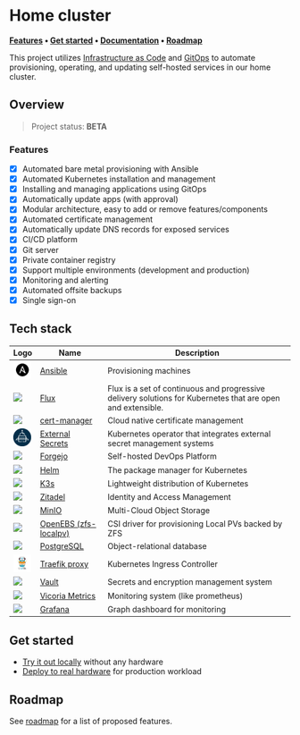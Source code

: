 # Home cluster

**[Features](#features) • [Get started](#get-started) • [Documentation](./docs/) • [Roadmap](./docs/references/roadmap.md)**

This project utilizes [Infrastructure as Code](https://en.wikipedia.org/wiki/Infrastructure_as_code) and
[GitOps](https://www.weave.works/technologies/gitops/) to automate provisioning, operating, and updating self-hosted
services in our home cluster.

## Overview

> Project status: **BETA**

### Features

- [x] Automated bare metal provisioning with Ansible
- [x] Automated Kubernetes installation and management
- [x] Installing and managing applications using GitOps
- [x] Automatically update apps (with approval)
- [x] Modular architecture, easy to add or remove features/components
- [x] Automated certificate management
- [x] Automatically update DNS records for exposed services
- [x] CI/CD platform
- [x] Git server
- [x] Private container registry
- [x] Support multiple environments (development and production)
- [x] Monitoring and alerting
- [x] Automated offsite backups
- [x] Single sign-on

## Tech stack

<!-- markdownlint-disable MD033 -->
<!-- markdownlint-disable MD045 -->

| Logo                                                                                                                                    | Name                                                 | Description                                                                                                 |
| --------------------------------------------------------------------------------------------------------------------------------------- | ---------------------------------------------------- | ----------------------------------------------------------------------------------------------------------- |
| <img width="32" src="https://raw.githubusercontent.com/ansible/logos/refs/heads/main/community-marks/Ansible-Community-Mark-Black.svg"> | [Ansible](https://docs.ansible.com/)                 | Provisioning machines                                                                                       |
| <img width="32" src="https://fluxcd.io/favicons/favicon-32x32.png">                                                                     | [Flux](https://fluxcd.io/)                           | Flux is a set of continuous and progressive delivery solutions for Kubernetes that are open and extensible. |
| <img width="32" src="https://raw.githubusercontent.com/jetstack/cert-manager/master/logo/logo.png">                                     | [cert-manager](https://cert-manager.io)              | Cloud native certificate management                                                                         |
| <img width="32" src="https://raw.githubusercontent.com/external-secrets/external-secrets/main/assets/eso-round-logo.svg">               | [External Secrets](https://external-secrets.io/main) | Kubernetes operator that integrates external secret management systems                                      |
| <img width="32" src="https://forgejo.org/favicon.svg">                                                                                  | [Forgejo](https://forgejo.org/)                      | Self-hosted DevOps Platform                                                                                 |
| <img width="32" src="https://helm.sh/img/helm.svg">                                                                                     | [Helm](https://helm.sh)                              | The package manager for Kubernetes                                                                          |
| <img width="32" src="https://avatars.githubusercontent.com/u/49319725?s=32">                                                            | [K3s](https://k3s.io)                                | Lightweight distribution of Kubernetes                                                                      |
| <img height="32" src="https://zitadel.com/icons/favicon-32x32.png">                                                                     | [Zitadel](https://zitadel.com/)                      | Identity and Access Management                                                                              |
| <img width="32" src="https://min.io/resources/img/logo/MINIO_Bird.png">                                                                 | [MinIO](https://min.io/)                             | Multi-Cloud Object Storage                                                                                  |
| <img width="32" src="https://openebs.io/favicon-32x32.png">                                                                             | [OpenEBS (zfs-localpv)](https://openebs.io/)         | CSI driver for provisioning Local PVs backed by ZFS                                                         |
| <img width="32" src="https://www.postgresql.org/media/img/about/press/elephant.png">                                                    | [PostgreSQL](https://www.postgresql.org/)            | Object-relational database                                                                                  |
| <img width="32" src="https://raw.githubusercontent.com/traefik/traefik/master/docs/content/assets/img/traefik.logo.png">                | [Traefik proxy](https://doc.traefik.io/traefik/)     | Kubernetes Ingress Controller                                                                               |
| <img width="32" src="https://www.datocms-assets.com/2885/1676497447-vault-favicon-color.png?h=32&w=32">                                 | [Vault](https://www.vaultproject.io)                 | Secrets and encryption management system                                                                    |
| <img width="32" src="https://victoriametrics.com/icons/favicon-32x32.webp">                                                             | [Vicoria Metrics](https://victoriametrics.com/)      | Monitoring system (like prometheus)                                                                         |
| <img width="32" src="https://grafana.com/static/assets/img/fav32.png">                                                                  | [Grafana](https://grafana.com/)                      | Graph dashboard for monitoring                                                                              |

<!-- markdownlint-restore -->

## Get started

- [Try it out locally](./docs/install/development-sandbox.md) without any hardware
- [Deploy to real hardware](./docs/production/) for production workload

## Roadmap

See [roadmap](./docs/references/roadmap.md) for a list of proposed features.
